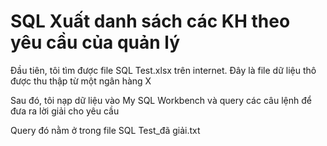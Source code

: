 # SQL Xuất danh sách các KH theo yêu cầu của quản lý
Đầu tiên, tôi tìm được file SQL Test.xlsx trên internet. Đây là file dữ liệu thô được thu thập từ một ngân hàng X

Sau đó, tôi nạp dữ liệu vào My SQL Workbench và query các câu lệnh để đưa ra lời giải cho yêu cầu 

Query đó nằm ở trong file SQL Test_đã giải.txt
